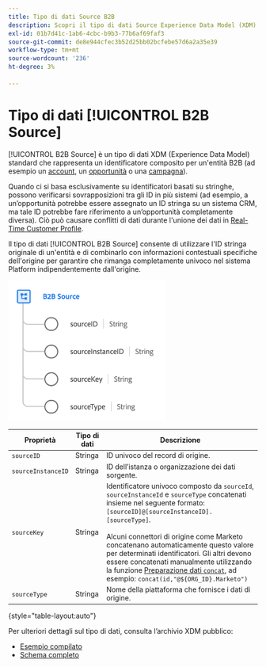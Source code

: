 ```yaml
---
title: Tipo di dati Source B2B
description: Scopri il tipo di dati Source Experience Data Model (XDM) B2B.
exl-id: 01b7d41c-1ab6-4cbc-b9b3-77b6af69faf3
source-git-commit: de8e944cfec3b52d25bb02bcfebe57d6a2a35e39
workflow-type: tm+mt
source-wordcount: '236'
ht-degree: 3%

---
```


# Tipo di dati [!UICONTROL B2B Source]

[!UICONTROL B2B Source] è un tipo di dati XDM (Experience Data Model) standard che rappresenta un identificatore composito per un&#39;entità B2B (ad esempio un [account](../classes/b2b/business-account.md), un [opportunità](../classes/b2b/business-opportunity.md) o una [campagna](../classes/b2b/business-campaign.md)).

Quando ci si basa esclusivamente su identificatori basati su stringhe, possono verificarsi sovrapposizioni tra gli ID in più sistemi (ad esempio, a un’opportunità potrebbe essere assegnato un ID stringa su un sistema CRM, ma tale ID potrebbe fare riferimento a un’opportunità completamente diversa). Ciò può causare conflitti di dati durante l&#39;unione dei dati in [Real-Time Customer Profile](../../profile/home.md).

Il tipo di dati [!UICONTROL B2B Source] consente di utilizzare l&#39;ID stringa originale di un&#39;entità e di combinarlo con informazioni contestuali specifiche dell&#39;origine per garantire che rimanga completamente univoco nel sistema Platform indipendentemente dall&#39;origine.

![Struttura Source B2B](../images/data-types/b2b-source.png)

| Proprietà | Tipo di dati | Descrizione |
| --- | --- | --- |
| `sourceID` | Stringa | ID univoco del record di origine. |
| `sourceInstanceID` | Stringa | ID dell’istanza o organizzazione dei dati sorgente. |
| `sourceKey` | Stringa | Identificatore univoco composto da `sourceId`, `sourceInstanceId` e `sourceType` concatenati insieme nel seguente formato: `[sourceID]@[sourceInstanceID].[sourceType]`.<br><br>Alcuni connettori di origine come Marketo concatenano automaticamente questo valore per determinati identificatori. Gli altri devono essere concatenati manualmente utilizzando la funzione [Preparazione dati `concat`](../../data-prep/functions.md#string), ad esempio: `concat(id,"@${ORG_ID}.Marketo")` |
| `sourceType` | Stringa | Nome della piattaforma che fornisce i dati di origine. |

{style="table-layout:auto"}

Per ulteriori dettagli sul tipo di dati, consulta l’archivio XDM pubblico:

* [Esempio compilato](https://github.com/adobe/xdm/blob/master/components/datatypes/b2b/b2b-source.example.1.json)
* [Schema completo](https://github.com/adobe/xdm/blob/master/components/datatypes/b2b/b2b-source.schema.json)
